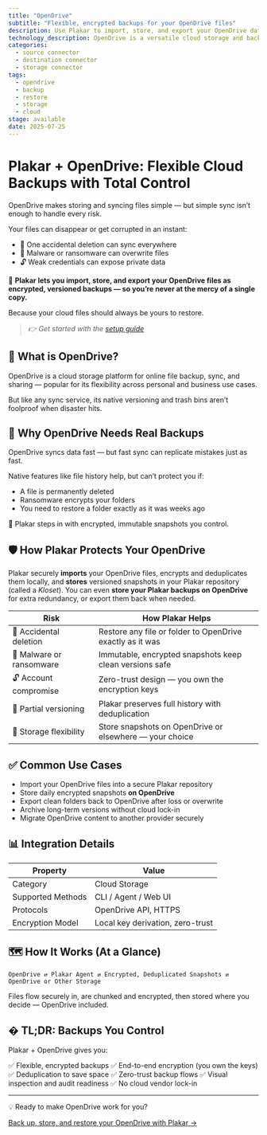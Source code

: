 ```yaml
---
title: "OpenDrive"
subtitle: "Flexible, encrypted backups for your OpenDrive files"
description: Use Plakar to import, store, and export your OpenDrive data securely. Immutable, versioned, and fully under your control.
technology_description: OpenDrive is a versatile cloud storage and backup service for individuals and businesses, offering file sync, online storage, and collaboration tools.
categories:
  - source connector
  - destination connector
  - storage connector
tags:
  - opendrive
  - backup
  - restore
  - storage
  - cloud
stage: available
date: 2025-07-25
---
```


# Plakar + OpenDrive: Flexible Cloud Backups with Total Control

OpenDrive makes storing and syncing files simple — but simple sync isn’t enough to handle every risk.

Your files can disappear or get corrupted in an instant:

- 🚫 One accidental deletion can sync everywhere
- 🦠 Malware or ransomware can overwrite files
- 🔓 Weak credentials can expose private data

🔐 **Plakar lets you import, store, and export your OpenDrive files as encrypted, versioned backups — so you’re never at the mercy of a single copy.**

Because your cloud files should always be yours to restore.

> *👉 Get started with the [setup guide](docs/main/integrations/opendrive/)*

## 🧠 What is OpenDrive?

OpenDrive is a cloud storage platform for online file backup, sync, and sharing — popular for its flexibility across personal and business use cases.

But like any sync service, its native versioning and trash bins aren’t foolproof when disaster hits.

## 🚨 Why OpenDrive Needs Real Backups

OpenDrive syncs data fast — but fast sync can replicate mistakes just as fast.

Native features like file history help, but can’t protect you if:

- A file is permanently deleted
- Ransomware encrypts your folders
- You need to restore a folder exactly as it was weeks ago

🎯 Plakar steps in with encrypted, immutable snapshots you control.

## 🛡️ How Plakar Protects Your OpenDrive

Plakar securely **imports** your OpenDrive files, encrypts and deduplicates them locally, and **stores** versioned snapshots in your Plakar repository (called a *Kloset*). You can even **store your Plakar backups on OpenDrive** for extra redundancy, or export them back when needed.

| **Risk**                        | **How Plakar Helps**                                              |
|---------------------------------|--------------------------------------------------------------------|
| 🚫 Accidental deletion           | Restore any file or folder to OpenDrive exactly as it was          |
| 🦠 Malware or ransomware         | Immutable, encrypted snapshots keep clean versions safe            |
| 🔓 Account compromise            | Zero-trust design — you own the encryption keys                    |
| 📂 Partial versioning            | Plakar preserves full history with deduplication                   |
| 🔄 Storage flexibility           | Store snapshots on OpenDrive or elsewhere — your choice            |

## ✅ Common Use Cases

- Import your OpenDrive files into a secure Plakar repository
- Store daily encrypted snapshots **on OpenDrive**
- Export clean folders back to OpenDrive after loss or overwrite
- Archive long-term versions without cloud lock-in
- Migrate OpenDrive content to another provider securely

## 📊 Integration Details

| **Property**         | **Value**                           |
|----------------------|-------------------------------------|
| Category             | Cloud Storage                       |
| Supported Methods    | CLI / Agent / Web UI                |
| Protocols            | OpenDrive API, HTTPS                |
| Encryption Model     | Local key derivation, zero-trust    |

## 🗺️ How It Works (At a Glance)

```
OpenDrive ⇄ Plakar Agent ⇄ Encrypted, Deduplicated Snapshots ⇄ OpenDrive or Other Storage
```

Files flow securely in, are chunked and encrypted, then stored where you decide — OpenDrive included.

## � TL;DR: Backups You Control

Plakar + OpenDrive gives you:

✅ Flexible, encrypted backups
✅ End-to-end encryption (you own the keys)
✅ Deduplication to save space
✅ Zero-trust backup flows
✅ Visual inspection and audit readiness
✅ No cloud vendor lock-in

---

💡 Ready to make OpenDrive work for you?

[Back up, store, and restore your OpenDrive with Plakar →](docs/main/integrations/opendrive/)
